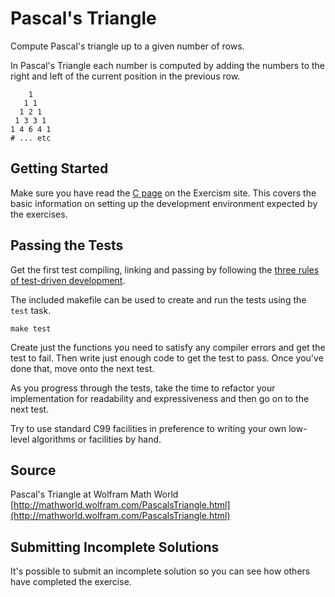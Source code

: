 # Pascal's Triangle

Compute Pascal's triangle up to a given number of rows.

In Pascal's Triangle each number is computed by adding the numbers to
the right and left of the current position in the previous row.

```text
    1
   1 1
  1 2 1
 1 3 3 1
1 4 6 4 1
# ... etc
```

## Getting Started

Make sure you have read the
[C page](http://exercism.io/languages/c) on the Exercism site. This covers
the basic information on setting up the development environment expected
by the exercises.


## Passing the Tests

Get the first test compiling, linking and passing by following the [three
rules of test-driven development][3-tdd-rules].

The included makefile can be used to create and run the tests using the `test`
task.

    make test

Create just the functions you need to satisfy any compiler errors and get the
test to fail. Then write just enough code to get the test to pass. Once you've
done that, move onto the next test.

[3-tdd-rules]: http://butunclebob.com/ArticleS.UncleBob.TheThreeRulesOfTdd

As you progress through the tests, take the time to refactor your
implementation for readability and expressiveness and then go on to the next
test.

Try to use standard C99 facilities in preference to writing your own
low-level algorithms or facilities by hand.

## Source

Pascal's Triangle at Wolfram Math World [http://mathworld.wolfram.com/PascalsTriangle.html](http://mathworld.wolfram.com/PascalsTriangle.html)

## Submitting Incomplete Solutions
It's possible to submit an incomplete solution so you can see how others have completed the exercise.
